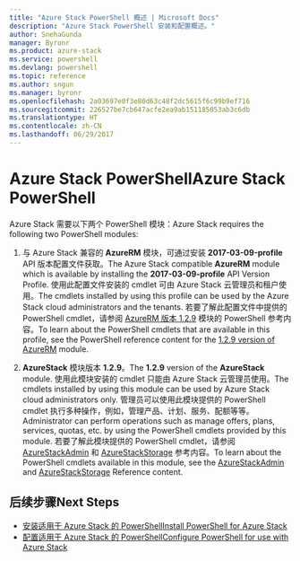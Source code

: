 ```yaml
---
title: "Azure Stack PowerShell 概述 | Microsoft Docs"
description: "Azure Stack PowerShell 安装和配置概述。"
author: SnehaGunda
manager: Byronr
ms.product: azure-stack
ms.service: powershell
ms.devlang: powershell
ms.topic: reference
ms.author: sngun
ms.manager: byronr
ms.openlocfilehash: 2a03697e0f3e80d63c48f2dc5615f6c99b9ef716
ms.sourcegitcommit: 226527be7cb647acfe2ea9ab151185053ab3c6db
ms.translationtype: HT
ms.contentlocale: zh-CN
ms.lasthandoff: 06/29/2017
---
```

# <a name="azure-stack-powershell"></a><span data-ttu-id="62b01-103">Azure Stack PowerShell</span><span class="sxs-lookup"><span data-stu-id="62b01-103">Azure Stack PowerShell</span></span> 

<span data-ttu-id="62b01-104">Azure Stack 需要以下两个 PowerShell 模块：</span><span class="sxs-lookup"><span data-stu-id="62b01-104">Azure Stack requires the following two PowerShell modules:</span></span>  

1. <span data-ttu-id="62b01-105">与 Azure Stack 兼容的 **AzureRM** 模块，可通过安装 **2017-03-09-profile** API 版本配置文件获取。</span><span class="sxs-lookup"><span data-stu-id="62b01-105">The Azure Stack compatible **AzureRM** module which is available by installing the **2017-03-09-profile** API Version Profile.</span></span> <span data-ttu-id="62b01-106">使用此配置文件安装的 cmdlet 可由 Azure Stack 云管理员和租户使用。</span><span class="sxs-lookup"><span data-stu-id="62b01-106">The cmdlets installed by using this profile can be used by the Azure Stack cloud administrators and the tenants.</span></span> <span data-ttu-id="62b01-107">若要了解此配置文件中提供的 PowerShell cmdlet，请参阅 [AzureRM 版本 1.2.9](https://docs.microsoft.com/en-us/powershell/azure/overview?view=azurermps-1.2.9) 模块的 PowerShell 参考内容。</span><span class="sxs-lookup"><span data-stu-id="62b01-107">To learn about the PowerShell cmdlets that are available in this profile, see the PowerShell reference content for the [1.2.9 version of AzureRM](https://docs.microsoft.com/en-us/powershell/azure/overview?view=azurermps-1.2.9) module.</span></span>  

2. <span data-ttu-id="62b01-108">**AzureStack** 模块版本 **1.2.9**。</span><span class="sxs-lookup"><span data-stu-id="62b01-108">The **1.2.9** version of the **AzureStack** module.</span></span> <span data-ttu-id="62b01-109">使用此模块安装的 cmdlet 只能由 Azure Stack 云管理员使用。</span><span class="sxs-lookup"><span data-stu-id="62b01-109">The cmdlets installed by using this module can be used by Azure Stack cloud administrators only.</span></span> <span data-ttu-id="62b01-110">管理员可以使用此模块提供的 PowerShell cmdlet 执行多种操作，例如，管理产品、计划、服务、配额等等。</span><span class="sxs-lookup"><span data-stu-id="62b01-110">Administrator can perform operations such as manage offers, plans, services, quotas, etc. by using the PowerShell cmdlets provided by this module.</span></span> <span data-ttu-id="62b01-111">若要了解此模块提供的 PowerShell cmdlet，请参阅 [AzureStackAdmin](https://docs.microsoft.com/en-us/powershell/module/azurerm.azurestackadmin/?view=azurestackps-1.2.9#azurerm.azurestackadmin) 和 [AzureStackStorage](https://docs.microsoft.com/en-us/powershell/module/azurerm.azurestackstorage/?view=azurestackps-1.2.9#azurerm.azurestackstorage) 参考内容。</span><span class="sxs-lookup"><span data-stu-id="62b01-111">To learn about the PowerShell cmdlets available in this module, see the [AzureStackAdmin](https://docs.microsoft.com/en-us/powershell/module/azurerm.azurestackadmin/?view=azurestackps-1.2.9#azurerm.azurestackadmin) and [AzureStackStorage](https://docs.microsoft.com/en-us/powershell/module/azurerm.azurestackstorage/?view=azurestackps-1.2.9#azurerm.azurestackstorage) Reference content.</span></span>

## <a name="next-steps"></a><span data-ttu-id="62b01-112">后续步骤</span><span class="sxs-lookup"><span data-stu-id="62b01-112">Next Steps</span></span>

* [<span data-ttu-id="62b01-113">安装适用于 Azure Stack 的 PowerShell</span><span class="sxs-lookup"><span data-stu-id="62b01-113">Install PowerShell for Azure Stack</span></span>](https://docs.microsoft.com/en-us/azure/azure-stack/azure-stack-powershell-install?view=azurestackps-1.2.9&toc=%2fpowershell%2fmodule%2ftoc.json%3fview%3dazurestackps-1.2.9&view=azurestackps-1.2.9)
* [<span data-ttu-id="62b01-114">配置适用于 Azure Stack 的 PowerShell</span><span class="sxs-lookup"><span data-stu-id="62b01-114">Configure PowerShell for use with Azure Stack</span></span>](https://docs.microsoft.com/en-us/azure/azure-stack/azure-stack-powershell-configure?view=azurestackps-1.2.9&toc=%2fpowershell%2fmodule%2ftoc.json%3fview%3dazurestackps-1.2.9&view=azurestackps-1.2.9)


